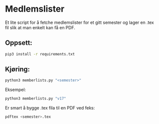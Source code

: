 # Medlemslister

Et lite script for å fetche medlemslister for et
gitt semester og lager en .tex fil slik at man enkelt
kan få en PDF.

## Oppsett:
```bash
pip3 install -r requirements.txt
```

## Kjøring:
```bash
python3 memberlists.py "<semester>"
```
Eksempel:
```bash
python3 memberlists.py "v17"
```
Er smart å bygge .tex fila til en PDF ved feks:
```bash
pdftex <semester>.tex
```
